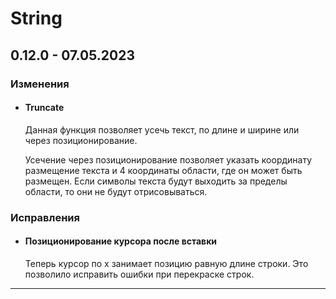 # String

## **0.12.0 - 07.05.2023**
### **Изменения**
 - #### **Truncate**
    Данная функция позволяет усечь текст, по длине и ширине или через позиционирование.
    
    Усечение через позиционирование позволяет указать координату размещение текста и 4 координаты области, где он может быть размещен. Если символы текста будут выходить за пределы области, то они не будут отрисовываться.
### **Исправления**
 - #### **Позиционирование курсора после вставки**
    Теперь курсор по x занимает позицию равную длине строки. Это позволило исправить ошибки при перекраске строк.
*** 